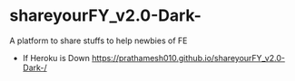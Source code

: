 # shareyourFY_v2.0-Dark-
A platform to share stuffs to help newbies of FE

- If Heroku is Down 
    https://prathamesh010.github.io/shareyourFY_v2.0-Dark-/
